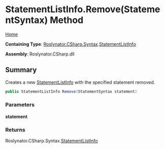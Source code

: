 # StatementListInfo\.Remove\(StatementSyntax\) Method <a name="_Top"></a>

[Home](../../../../../README.md)

**Containing Type**: [Roslynator.CSharp.Syntax](../../README.md#_Top)\.[StatementListInfo](../README.md#_Top)

**Assembly**: Roslynator\.CSharp\.dll

## Summary

Creates a new [StatementListInfo](../README.md#_Top) with the specified statement removed\.

```csharp
public StatementListInfo Remove(StatementSyntax statement)
```

### Parameters

#### statement

### Returns

Roslynator\.CSharp\.Syntax\.[StatementListInfo](../README.md#_Top)

